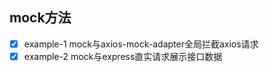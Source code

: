 ## mock方法 ##
- [x] example-1 mock与axios-mock-adapter全局拦截axios请求
- [x] example-2 mock与express直实请求展示接口数据